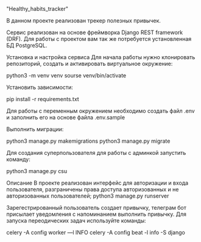 "Healthy_habits_tracker" 

В данном проекте реализован трекер полезных привычек.

Сервис реализован на основе фреймворка Django REST framework (DRF). Для работы с проектом вам так же потребуется установленная БД PostgreSQL.

Установка и настройка сервиса Для начала работы нужно клонировать репозиторий, создать и активировать виртуальное окружение:

python3 -m venv venv sourse venv/bin/activate

Установить зависимости:

pip install -r requirements.txt

Для работы с переменным окружением необходимо создать файл .env и заполнить его на основе файла .env.sample

Выполнить миграции:

python3 manage.py makemigrations python3 manage.py migrate

Для создания суперпользователя для работы с админкой запустить команду:

python3 manage.py csu

Описание В проекте реализован интерфейс для авторизации и входа пользователя, разграничены права доступа авторизованных и не авторизованных пользователей; 
python3 manage.py runserver

Зарегестрированный пользователь создает привычку, телеграм бот присылает уведомления с напоминанием выполнить привычку.
Для запуска переодических задач используйте команды: 

celery -A config worker —l INFO 
celery -A config beat -l info -S django

